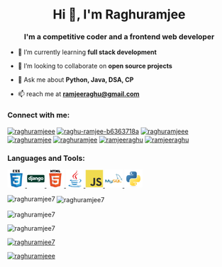<h1 align="center">Hi 👋, I'm Raghuramjee</h1>
<h3 align="center">I'm a competitive coder and a frontend web developer</h3>

- 🌱 I’m currently learning **full stack development**

- 👯 I’m looking to collaborate on **open source projects**

- 💬 Ask me about **Python, Java, DSA, CP**

- 📫 reach me at **ramjeeraghu@gmail.com**

<h3 align="left">Connect with me:</h3>
<p align="left">
<a href="https://twitter.com/raghuramjeee" target="blank"><img align="center" src="https://raw.githubusercontent.com/rahuldkjain/github-profile-readme-generator/master/src/images/icons/Social/twitter.svg" alt="raghuramjeee" height="30" width="40" /></a>
<a href="https://linkedin.com/in/raghu-ramjee-b6363718a" target="blank"><img align="center" src="https://raw.githubusercontent.com/rahuldkjain/github-profile-readme-generator/master/src/images/icons/Social/linked-in-alt.svg" alt="raghu-ramjee-b6363718a" height="30" width="40" /></a>
<a href="https://instagram.com/raghuramjeee" target="blank"><img align="center" src="https://raw.githubusercontent.com/rahuldkjain/github-profile-readme-generator/master/src/images/icons/Social/instagram.svg" alt="raghuramjeee" height="30" width="40" /></a>
<a href="https://www.codechef.com/users/raghuramjee" target="blank"><img align="center" src="https://cdn.jsdelivr.net/npm/simple-icons@3.1.0/icons/codechef.svg" alt="raghuramjee" height="30" width="40" /></a>
<a href="https://www.hackerrank.com/raghuramjee" target="blank"><img align="center" src="https://raw.githubusercontent.com/rahuldkjain/github-profile-readme-generator/master/src/images/icons/Social/hackerrank.svg" alt="raghuramjee" height="30" width="40" /></a>
<a href="https://codeforces.com/profile/ramjeeraghu" target="blank"><img align="center" src="https://cdn.jsdelivr.net/npm/simple-icons@3.0.1/icons/codeforces.svg" alt="ramjeeraghu" height="30" width="40" /></a>
<a href="https://www.hackerearth.com/ramjeeraghu" target="blank"><img align="center" src="https://raw.githubusercontent.com/rahuldkjain/github-profile-readme-generator/master/src/images/icons/Social/hackerearth.svg" alt="ramjeeraghu" height="30" width="40" /></a>
</p>

<h3 align="left">Languages and Tools:</h3>
<p align="left"> <a href="https://www.w3schools.com/css/" target="_blank"> <img src="https://raw.githubusercontent.com/devicons/devicon/master/icons/css3/css3-original-wordmark.svg" alt="css3" width="40" height="40"/> </a> <a href="https://www.djangoproject.com/" target="_blank"> <img src="https://raw.githubusercontent.com/devicons/devicon/master/icons/django/django-original.svg" alt="django" width="40" height="40"/> </a> <a href="https://www.w3.org/html/" target="_blank"> <img src="https://raw.githubusercontent.com/devicons/devicon/master/icons/html5/html5-original-wordmark.svg" alt="html5" width="40" height="40"/> </a> <a href="https://www.java.com" target="_blank"> <img src="https://raw.githubusercontent.com/devicons/devicon/master/icons/java/java-original.svg" alt="java" width="40" height="40"/> </a> <a href="https://developer.mozilla.org/en-US/docs/Web/JavaScript" target="_blank"> <img src="https://raw.githubusercontent.com/devicons/devicon/master/icons/javascript/javascript-original.svg" alt="javascript" width="40" height="40"/> </a> <a href="https://www.mysql.com/" target="_blank"> <img src="https://raw.githubusercontent.com/devicons/devicon/master/icons/mysql/mysql-original-wordmark.svg" alt="mysql" width="40" height="40"/> </a> <a href="https://www.python.org" target="_blank"> <img src="https://raw.githubusercontent.com/devicons/devicon/master/icons/python/python-original.svg" alt="python" width="40" height="40"/> </a> </p>

<p><img align="left" src="https://github-readme-stats.vercel.app/api/top-langs?username=raghuramjee7&show_icons=true&locale=en&layout=compact" alt="raghuramjee7" /></p>

<p>&nbsp;<img align="center" src="https://github-readme-stats.vercel.app/api?username=raghuramjee7&show_icons=true&locale=en" alt="raghuramjee7" /></p>

<p><img align="center" src="https://github-readme-streak-stats.herokuapp.com/?user=raghuramjee7&" alt="raghuramjee7" /></p>

<p align="left"> <img src="https://komarev.com/ghpvc/?username=raghuramjee7&label=Profile%20views&color=0e75b6&style=flat" alt="raghuramjee7" /> </p>

<p align="left"> <a href="https://github.com/ryo-ma/github-profile-trophy"><img src="https://github-profile-trophy.vercel.app/?username=raghuramjee7" alt="raghuramjee7" /></a> </p>

<p align="left"> <a href="https://twitter.com/raghuramjeee" target="blank"><img src="https://img.shields.io/twitter/follow/raghuramjeee?logo=twitter&style=for-the-badge" alt="raghuramjeee" /></a> </p>
